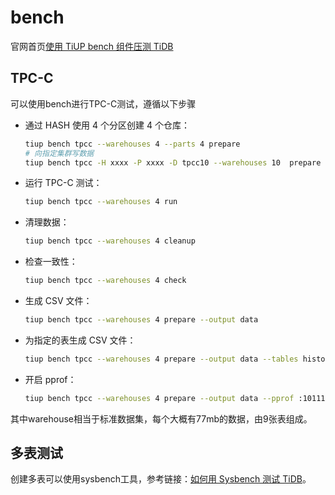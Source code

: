 # bench

官网首页[使用 TiUP bench 组件压测 TiDB](https://docs.pingcap.com/zh/tidb/stable/tiup-bench#%E4%BD%BF%E7%94%A8-tiup-bench-%E7%BB%84%E4%BB%B6%E5%8E%8B%E6%B5%8B-tidb)

## TPC-C

可以使用bench进行TPC-C测试，遵循以下步骤

- 通过 HASH 使用 4 个分区创建 4 个仓库：

  ```bash
  tiup bench tpcc --warehouses 4 --parts 4 prepare
  # 向指定集群写数据
  tiup bench tpcc -H xxxx -P xxxx -D tpcc10 --warehouses 10  prepare
  ```

- 运行 TPC-C 测试：

  ```bash
  tiup bench tpcc --warehouses 4 run
  ```

- 清理数据：

  ```bash
  tiup bench tpcc --warehouses 4 cleanup
  ```

- 检查一致性：

  ```bash
  tiup bench tpcc --warehouses 4 check
  ```

- 生成 CSV 文件：

  ```bash
  tiup bench tpcc --warehouses 4 prepare --output data
  ```

- 为指定的表生成 CSV 文件：

  ```bash
  tiup bench tpcc --warehouses 4 prepare --output data --tables history,orders
  ```

- 开启 pprof：

  ```bash
  tiup bench tpcc --warehouses 4 prepare --output data --pprof :10111
  ```

其中warehouse相当于标准数据集，每个大概有77mb的数据，由9张表组成。

## 多表测试

创建多表可以使用sysbench工具，参考链接：[如何用 Sysbench 测试 TiDB](https://docs.pingcap.com/zh/tidb/stable/benchmark-tidb-using-sysbench#%E5%A6%82%E4%BD%95%E7%94%A8-sysbench-%E6%B5%8B%E8%AF%95-tidb)。